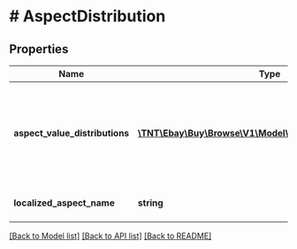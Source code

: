 # # AspectDistribution

## Properties

Name | Type | Description | Notes
------------ | ------------- | ------------- | -------------
**aspect_value_distributions** | [**\TNT\Ebay\Buy\Browse\V1\Model\AspectValueDistribution[]**](AspectValueDistribution.md) | An array of containers for the various values of the aspect and the match count and a HATEOAS reference (&lt;b&gt; refinementHref&lt;/b&gt;) for this aspect. | [optional]
**localized_aspect_name** | **string** | The name of an aspect, such as Brand, Color, etc. | [optional]

[[Back to Model list]](../../README.md#models) [[Back to API list]](../../README.md#endpoints) [[Back to README]](../../README.md)
